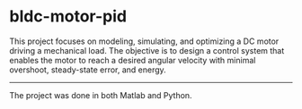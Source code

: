 # bldc-motor-pid
This project focuses on modeling, simulating, and optimizing a DC motor driving a mechanical load. The objective is to design a control system that enables the motor to reach a desired angular velocity with minimal overshoot, steady-state error, and energy.

---
The project was done in both Matlab and Python.